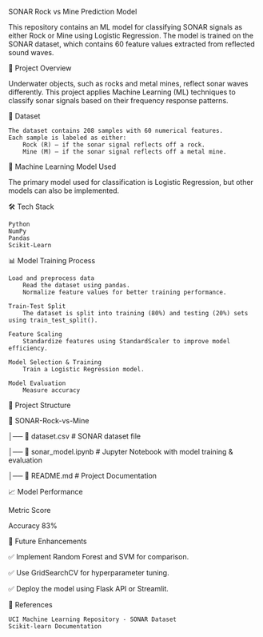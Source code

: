 SONAR Rock vs Mine Prediction Model

This repository contains an ML model for classifying SONAR signals as either Rock or Mine using Logistic Regression. The model is trained on the SONAR dataset, which contains 60 feature values extracted from reflected sound waves.

📌 Project Overview

Underwater objects, such as rocks and metal mines, reflect sonar waves differently. This project applies Machine Learning (ML) techniques to classify sonar signals based on their frequency response patterns.

🔹 Dataset

    The dataset contains 208 samples with 60 numerical features.
    Each sample is labeled as either:
        Rock (R) – if the sonar signal reflects off a rock.
        Mine (M) – if the sonar signal reflects off a metal mine.

🔹 Machine Learning Model Used

The primary model used for classification is Logistic Regression, but other models can also be implemented.

🛠️ Tech Stack

    Python
    NumPy
    Pandas
    Scikit-Learn

📊 Model Training Process

    Load and preprocess data
        Read the dataset using pandas.
        Normalize feature values for better training performance.

    Train-Test Split
        The dataset is split into training (80%) and testing (20%) sets using train_test_split().

    Feature Scaling
        Standardize features using StandardScaler to improve model efficiency.

    Model Selection & Training
        Train a Logistic Regression model.

    Model Evaluation
        Measure accuracy

📂 Project Structure

📂 SONAR-Rock-vs-Mine

│── 📄 dataset.csv            # SONAR dataset file

│── 📄 sonar_model.ipynb       # Jupyter Notebook with model training & evaluation

│── 📄 README.md               # Project Documentation


📈 Model Performance

Metric	Score

Accuracy	83%

🚀 Future Enhancements

✅ Implement Random Forest and SVM for comparison.

✅ Use GridSearchCV for hyperparameter tuning.

✅ Deploy the model using Flask API or Streamlit.

📌 References

    UCI Machine Learning Repository - SONAR Dataset
    Scikit-learn Documentation

